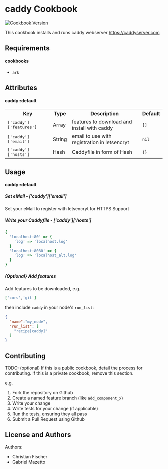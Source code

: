 caddy Cookbook
==============

[![Cookbook Version](https://img.shields.io/cookbook/v/caddy.svg)](https://supermarket.chef.io/cookbooks/caddy)

This cookbook installs and runs caddy webserver https://caddyserver.com


Requirements
------------

#### cookbooks
- `ark`


Attributes
----------
#### caddy::default
<table>
  <tr>
    <th>Key</th>
    <th>Type</th>
    <th>Description</th>
    <th>Default</th>
  </tr>
  <tr>
    <td><tt>['caddy']['features']</tt></td>
    <td>Array</td>
    <td>features to download and install with caddy</td>
    <td><tt>[]</tt></td>
  </tr>
  <tr>
    <td><tt>['caddy']['email']</tt></td>
    <td>String</td>
    <td>email to use with registration in letsencryt</td>
    <td><tt>nil</tt></td>
  </tr>
  <tr>
    <td><tt>['caddy']['hosts']</tt></td>
    <td>Hash</td>
    <td>Caddyfile in form of Hash</td>
    <td><tt>{}</tt></td>
  </tr>
</table>

Usage
-----
#### caddy::default

##### Set eMail - ['caddy']['email']
Set your eMail to register with letsencryt for HTTPS Support

##### Write your Caddyfile - ['caddy']['hosts']
```ruby
{
  'localhost:80' => {
    'log' => 'localhost.log'
  }
  'localhost:8080' => {
    'log' => 'localhost_alt.log'
  }
}
```

##### (Optional} Add features
Add features to be downloaded, e.g.
```ruby
['cors','git']
```


then include `caddy` in your node's `run_list`:

```json
{
  "name":"my_node",
  "run_list": [
    "recipe[caddy]"
  ]
}
```

Contributing
------------
TODO: (optional) If this is a public cookbook, detail the process for contributing. If this is a private cookbook, remove this section.

e.g.
1. Fork the repository on Github
2. Create a named feature branch (like `add_component_x`)
3. Write your change
4. Write tests for your change (if applicable)
5. Run the tests, ensuring they all pass
6. Submit a Pull Request using Github

License and Authors
-------------------

Authors:
- Christian Fischer
- Gabriel Mazetto
